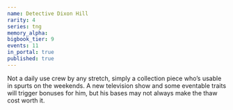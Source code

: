 ```yaml
---
name: Detective Dixon Hill
rarity: 4
series: tng
memory_alpha:
bigbook_tier: 9
events: 11
in_portal: true
published: true
---
```


Not a daily use crew by any stretch, simply a collection piece who’s usable in spurts on the weekends. A new television show and some eventable traits will trigger bonuses for him, but his bases may not always make the thaw cost worth it.
